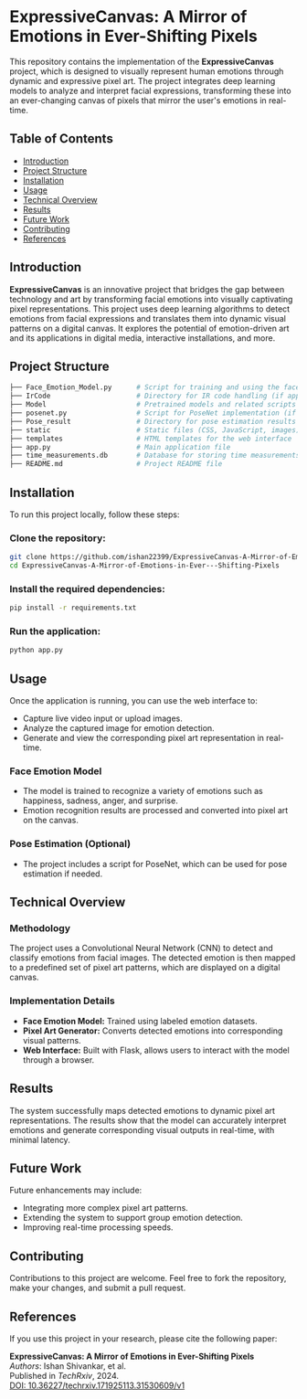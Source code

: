 # ExpressiveCanvas: A Mirror of Emotions in Ever-Shifting Pixels

This repository contains the implementation of the **ExpressiveCanvas** project, which is designed to visually represent human emotions through dynamic and expressive pixel art. The project integrates deep learning models to analyze and interpret facial expressions, transforming these into an ever-changing canvas of pixels that mirror the user's emotions in real-time.

## Table of Contents
- [Introduction](#introduction)
- [Project Structure](#project-structure)
- [Installation](#installation)
- [Usage](#usage)
- [Technical Overview](#technical-overview)
- [Results](#results)
- [Future Work](#future-work)
- [Contributing](#contributing)
- [References](#references)

## Introduction

**ExpressiveCanvas** is an innovative project that bridges the gap between technology and art by transforming facial emotions into visually captivating pixel representations. This project uses deep learning algorithms to detect emotions from facial expressions and translates them into dynamic visual patterns on a digital canvas. It explores the potential of emotion-driven art and its applications in digital media, interactive installations, and more.

## Project Structure

```bash
├── Face_Emotion_Model.py      # Script for training and using the face emotion model
├── IrCode                     # Directory for IR code handling (if applicable)
├── Model                      # Pretrained models and related scripts
├── posenet.py                 # Script for PoseNet implementation (if applicable)
├── Pose_result                # Directory for pose estimation results (if applicable)
├── static                     # Static files (CSS, JavaScript, images)
├── templates                  # HTML templates for the web interface
├── app.py                     # Main application file
├── time_measurements.db       # Database for storing time measurements
├── README.md                  # Project README file
```

## Installation

To run this project locally, follow these steps:

### Clone the repository:

```bash
git clone https://github.com/ishan22399/ExpressiveCanvas-A-Mirror-of-Emotions-in-Ever---Shifting-Pixels.git
cd ExpressiveCanvas-A-Mirror-of-Emotions-in-Ever---Shifting-Pixels
```

### Install the required dependencies:

```bash
pip install -r requirements.txt
```

### Run the application:

```bash
python app.py
```

## Usage

Once the application is running, you can use the web interface to:

- Capture live video input or upload images.
- Analyze the captured image for emotion detection.
- Generate and view the corresponding pixel art representation in real-time.

### Face Emotion Model

- The model is trained to recognize a variety of emotions such as happiness, sadness, anger, and surprise.
- Emotion recognition results are processed and converted into pixel art on the canvas.

### Pose Estimation (Optional)

- The project includes a script for PoseNet, which can be used for pose estimation if needed.

## Technical Overview

### Methodology

The project uses a Convolutional Neural Network (CNN) to detect and classify emotions from facial images. The detected emotion is then mapped to a predefined set of pixel art patterns, which are displayed on a digital canvas.

### Implementation Details

- **Face Emotion Model:** Trained using labeled emotion datasets.
- **Pixel Art Generator:** Converts detected emotions into corresponding visual patterns.
- **Web Interface:** Built with Flask, allows users to interact with the model through a browser.

## Results

The system successfully maps detected emotions to dynamic pixel art representations. The results show that the model can accurately interpret emotions and generate corresponding visual outputs in real-time, with minimal latency.

## Future Work

Future enhancements may include:

- Integrating more complex pixel art patterns.
- Extending the system to support group emotion detection.
- Improving real-time processing speeds.

## Contributing

Contributions to this project are welcome. Feel free to fork the repository, make your changes, and submit a pull request.

## References

If you use this project in your research, please cite the following paper:

**ExpressiveCanvas: A Mirror of Emotions in Ever-Shifting Pixels**  
*Authors*: Ishan Shivankar, et al.  
Published in *TechRxiv*, 2024.  
[DOI: 10.36227/techrxiv.171925113.31530609/v1](https://doi.org/10.36227/techrxiv.171925113.31530609/v1)


